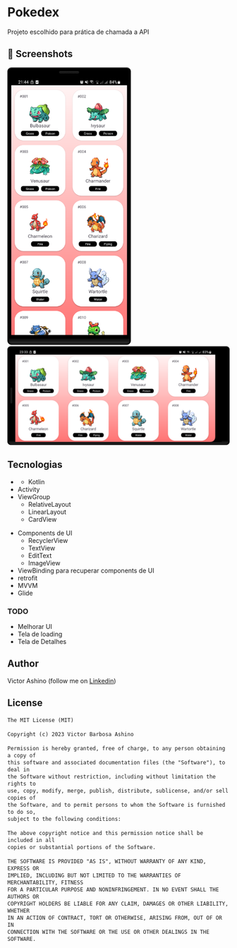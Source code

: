 # Pokedex
Projeto escolhido para prática de chamada a API

## :camera_flash: Screenshots
<!-- You can add more screenshots here if you like -->
<img src="/result/pokedex_1.png" width="280">&emsp;
<img src="/result/pokedex_landscape.png" width="650">

## Tecnologias
* * Kotlin
* Activity
* ViewGroup
    * RelativeLayout
    * LinearLayout
    * CardView
- Components de UI
    - RecyclerView
    - TextView
    - EditText
    - ImageView
- ViewBinding para recuperar components de UI
- retrofit
- MVVM
- Glide


### TODO
- Melhorar UI
- Tela de loading
- Tela de Detalhes

## Author
Victor Ashino (follow me on [Linkedin](www.linkedin.com/in/victor-ashino-7ab3b0250))

## License
```
The MIT License (MIT)

Copyright (c) 2023 Victor Barbosa Ashino

Permission is hereby granted, free of charge, to any person obtaining a copy of
this software and associated documentation files (the "Software"), to deal in
the Software without restriction, including without limitation the rights to
use, copy, modify, merge, publish, distribute, sublicense, and/or sell copies of
the Software, and to permit persons to whom the Software is furnished to do so,
subject to the following conditions:

The above copyright notice and this permission notice shall be included in all
copies or substantial portions of the Software.

THE SOFTWARE IS PROVIDED "AS IS", WITHOUT WARRANTY OF ANY KIND, EXPRESS OR
IMPLIED, INCLUDING BUT NOT LIMITED TO THE WARRANTIES OF MERCHANTABILITY, FITNESS
FOR A PARTICULAR PURPOSE AND NONINFRINGEMENT. IN NO EVENT SHALL THE AUTHORS OR
COPYRIGHT HOLDERS BE LIABLE FOR ANY CLAIM, DAMAGES OR OTHER LIABILITY, WHETHER
IN AN ACTION OF CONTRACT, TORT OR OTHERWISE, ARISING FROM, OUT OF OR IN
CONNECTION WITH THE SOFTWARE OR THE USE OR OTHER DEALINGS IN THE SOFTWARE.
```
